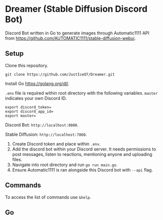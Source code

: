 # Dreamer (Stable Diffusion Discord Bot)
Discord Bot written in Go to generate images through Automatic1111 API from https://github.com/AUTOMATIC1111/stable-diffusion-webui.

## Setup
Clone this repository.
```
git clone https://github.com/JustIceO7/Dreamer.git
```

Install Go https://golang.org/dl/.

`.env` file is required within root directory with the following variables. `master` indicates your own Discord ID.
```
export discord_token=
export discord_app_id=
export master=
```

Discord Bot: `http://localhost:8080`.

Stable Diffusion: `http://localhost:7860`.

1. Create Discord token and place within `.env`.
2. Add the discord bot within your Discord server. It needs permissions to post messages, listen to reactions, mentioning anyone and uploading files.
3. Navigate into root directory and run `go run main.go`.
4. Ensure Automatic1111 is ran alongside this Discord bot with `--api` flag.

## Commands
To access the list of commands use `&help`.

## Go
